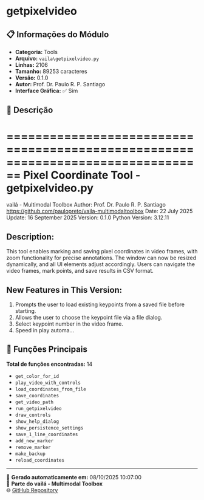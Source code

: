 # getpixelvideo

## 📋 Informações do Módulo

- **Categoria:** Tools
- **Arquivo:** `vaila\getpixelvideo.py`
- **Linhas:** 2106
- **Tamanho:** 89253 caracteres
- **Versão:** 0.1.0
- **Autor:** Prof. Dr. Paulo R. P. Santiago
- **Interface Gráfica:** ✅ Sim

## 📖 Descrição


================================================================================
Pixel Coordinate Tool - getpixelvideo.py
================================================================================
vailá - Multimodal Toolbox
Author: Prof. Dr. Paulo R. P. Santiago
https://github.com/paulopreto/vaila-multimodaltoolbox
Date: 22 July 2025
Update: 16 September 2025
Version: 0.1.0
Python Version: 3.12.11

Description:
------------
This tool enables marking and saving pixel coordinates in video frames, with
zoom functionality for precise annotations. The window can now be resized dynamically,
and all UI elements adjust accordingly. Users can navigate the video frames, mark
points, and save results in CSV format.

New Features in This Version:
------------------------------
1. Prompts the user to load existing keypoints from a saved file before starting.
2. Allows the user to choose the keypoint file via a file dialog.
3. Select keypoint number in the video frame.
4. Speed in play automa...

## 🔧 Funções Principais

**Total de funções encontradas:** 14

- `get_color_for_id`
- `play_video_with_controls`
- `load_coordinates_from_file`
- `save_coordinates`
- `get_video_path`
- `run_getpixelvideo`
- `draw_controls`
- `show_help_dialog`
- `show_persistence_settings`
- `save_1_line_coordinates`
- `add_new_marker`
- `remove_marker`
- `make_backup`
- `reload_coordinates`




---

📅 **Gerado automaticamente em:** 08/10/2025 10:07:00  
🔗 **Parte do vailá - Multimodal Toolbox**  
🌐 [GitHub Repository](https://github.com/vaila-multimodaltoolbox/vaila)
